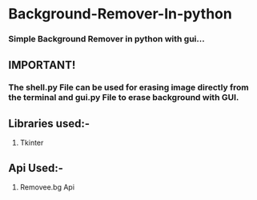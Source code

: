 # Background-Remover-In-python

### Simple Background Remover in python with gui...
## IMPORTANT!
### The shell.py File can be used for erasing image directly from the terminal and gui.py File to erase background with GUI.
## Libraries used:-
1. Tkinter

## Api Used:-
1. Removee.bg Api
